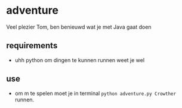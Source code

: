 # adventure
Veel plezier Tom, ben benieuwd wat je met Java gaat doen

## requirements
- uhh python om dingen te kunnen runnen weet je wel

## use
- om m te spelen moet je in terminal `python adventure.py Crowther` runnen.

